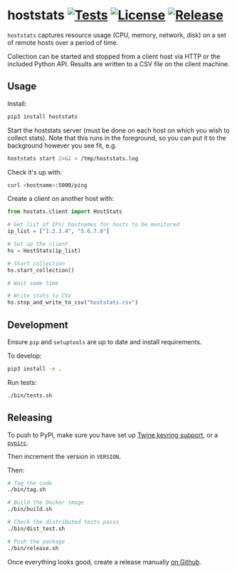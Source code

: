 # hoststats [![Tests](https://github.com/Shillaker/hoststats/workflows/Tests/badge.svg?branch=master)](https://github.com/Shillaker/hoststats/actions) [![License](https://img.shields.io/github/license/Shillaker/hoststats.svg)](https://github.com/Shillaker/hoststats/blob/master/LICENSE.md)  [![Release](https://img.shields.io/github/release/Shillaker/hoststats.svg)](https://github.com/Shillaker/hoststats/releases/)

`hoststats` captures resource usage (CPU, memory, network, disk) on a set of
remote hosts over a period of time.

Collection can be started and stopped from a client host via HTTP or the
included Python API. Results are written to a CSV file on the client machine.

## Usage

Install:

```bash
pip3 install hoststats
```

Start the hoststats server (must be done on each host on which you wish to
collect stats). Note that this runs in the foreground, so you can put it to the
background however you see fit, e.g.

```bash
hoststats start 2>&1 > /tmp/hoststats.log
```

Check it's up with:

```bash
curl <hostname>:5000/ping
```

Create a client on another host with:

```python
from hostats.client import HostStats

# Get list of IPs/ hostnames for hosts to be monitored
ip_list = ["1.2.3.4", "5.6.7.8"]

# Set up the client
hs = HostStats(ip_list)

# Start collection
hs.start_collection()

# Wait some time

# Write stats to CSV
hs.stop_and_write_to_csv("hoststats.csv")
```

## Development

Ensure `pip` and `setuptools` are up to date and install requirements.

To develop:

```bash
pip3 install -e .
```

Run tests:

```bash
./bin/tests.sh
```

## Releasing

To push to PyPI, make sure you have set up [Twine keyring
support](https://twine.readthedocs.io/en/latest/#keyring-support), or a
[`pypirc`](https://packaging.python.org/specifications/pypirc/).

Then increment the version in `VERSION`.

Then:

```bash
# Tag the code
./bin/tag.sh

# Build the Docker image
./bin/build.sh

# Check the distributed tests passs
./bin/dist_test.sh

# Push the package
./bin/release.sh
```

Once everything looks good, create a release manually [on
Github](https://github.com/Shillaker/hoststats/releases/new).

